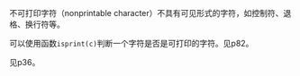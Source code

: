 不可打印字符（nonprintable character）不具有可见形式的字符，如控制符、退格、换行符等。

可以使用函数`isprint(c)`判断一个字符是否是可打印的字符。见p82。

见p36。
